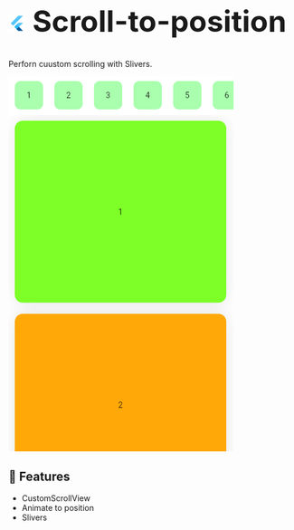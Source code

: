 <h1 align="start" style="font-size: 52px;" ><img height=30 src="https://raw.githubusercontent.com/github/explore/80688e429a7d4ef2fca1e82350fe8e3517d3494d/topics/flutter/flutter.png"> Scroll-to-position </h1>

Perforn cuustom scrolling with Slivers.


<img src="https://raw.githubusercontent.com/StevenChege/scroll_to_position/main/screenshot.png"> 


## 🤖 Features

- CustomScrollView
- Animate to position
- Slivers
